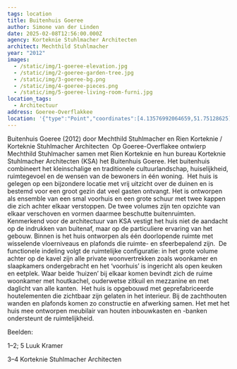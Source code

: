 ```yaml
---
tags: location
title: Buitenhuis Goeree
author: Simone van der Linden
date: 2025-02-08T12:56:00.000Z
agency: Korteknie Stuhlmacher Architecten
architect: Mechthild Stuhlmacher
year: "2012"
images:
  - /static/img/1-goeree-elevation.jpg
  - /static/img/2-goeree-garden-tree.jpg
  - /static/img/3-goeree-bg.png
  - /static/img/4-goeree-pieces.png
  - /static/img/5-goeree-living-room-furni.jpg
location_tags:
  - Architectuur
address: Goeree-Overflakkee
location: '{"type":"Point","coordinates":[4.13576992064659,51.75128625]}'
---
```

Buitenhuis Goeree (2012) door Mechthild Stuhlmacher en Rien Korteknie / Korteknie Stuhlmacher Architecten⁣
⁣
Op Goeree-Overflakee ontwierp Mechthild Stuhlmacher samen met Rien Korteknie en hun bureau Korteknie Stuhlmacher Architecten (KSA) het Buitenhuis Goeree. Het buitenhuis combineert het kleinschalige en traditionele cultuurlandschap, huiselijkheid, ruimtegevoel en de wensen van de bewoners in één woning.⁣
⁣
Het huis is gelegen op een bijzondere locatie met vrij uitzicht over de duinen en is bestemd voor een groot gezin dat veel gasten ontvangt. Het is ontworpen als ensemble van een smal voorhuis en een grote schuur met twee kappen die zich achter elkaar verstoppen. De twee volumes zijn ten opzichte van elkaar verschoven en vormen daarmee beschutte buitenruimten.⁣
⁣
Kenmerkend voor de architectuur van KSA vestigt het huis niet de aandacht op de indrukken van buitenaf, maar op de particuliere ervaring van het gebouw. Binnen is het huis ontworpen als één doorlopende ruimte met wisselende vloerniveaus en plafonds die ruimte- en sfeerbepalend zijn.⁣
⁣
De functionele indeling volgt de ruimtelijke configuratie: in het grote volume achter op de kavel zijn alle private woonvertrekken zoals woonkamer en slaapkamers ondergebracht en het ‘voorhuis’ is ingericht als open keuken en eetplek. Waar beide ‘huizen’ bij elkaar komen bevindt zich de ruime woonkamer met houtkachel, ouderwetse zitkuil en mezzanine en met daglicht van alle kanten.⁣
⁣
Het huis is opgebouwd met geprefabriceerde houtelementen die zichtbaar zijn gelaten in het interieur. Bij de zachthouten wanden en plafonds komen zo constructie en afwerking samen. Het met het huis mee ontworpen meubilair van houten inbouwkasten en -banken ondersteunt de ruimtelijkheid. ⁣

Beelden:

1–2; 5 Luuk Kramer[](https://www.instagram.com/luuk.kramer/)⁣

3–4 Korteknie Stuhlmacher Architecten
